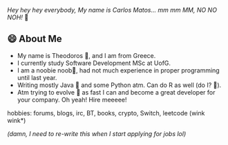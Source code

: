 *Hey hey hey everybody, My name is Carlos Matos...
mm mm MM, NO NO NOH!* 🤪

## 😄 About Me

- My name is Theodoros 👋, and I am from Greece.  
- I currently study Software Development MSc at UofG. 
- I am a noobie noob🐣, had not much experience in proper programming until last year.
- Writing mostly Java 🐒 and some Python atm. Can do R as well (do I? 🤔). 
- Atm trying to evolve 🌱 as fast I can and become a great developer for your company. Oh yeah! Hire meeeee!

hobbies: forums, blogs, irc, BT, books, crypto, Switch, leetcode (wink wink*)

*(damn, I need to re-write this when I start applying for jobs lol)*


<!-- ## &#x1f4c8; My GitHub Stats

[![Top Langs](https://github-readme-stats.vercel.app/api/top-langs/?username=Te0SX&count_private=true&hide=javascript&theme=material-palenight)](https://github.com/anuraghazra/github-readme-stats) -->


<!-- **Te0SX/Te0SX** is a ✨ _special_ ✨ repository because its `README.md` (this file) appears on your GitHub profile.

Here are some ideas to get you started:

- 🔭 I’m currently working on ...
- 🌱 I’m currently learning ...
- 👯 I’m looking to collaborate on ...
- 🤔 I’m looking for help with ...
- 💬 Ask me about ...
- 📫 How to reach me: ...
- 😄 Pronouns: ...
- ⚡ Fun fact: ... -->

